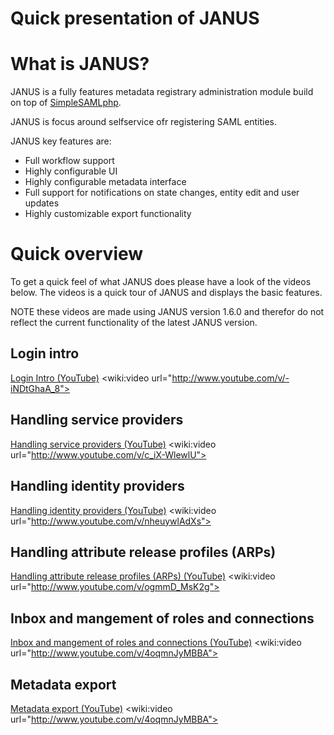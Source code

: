 # Quick presentation of JANUS

# What is JANUS?

JANUS is a fully features metadata registrary administration module build on top of [SimpleSAMLphp](http://code.google.com/p/simplesamlphp/).

JANUS is focus around selfservice ofr registering SAML entities.

JANUS key features are:
- Full workflow support
- Highly configurable UI
- Highly configurable metadata interface
- Full support for notifications on state changes, entity edit and user updates
- Highly customizable export functionality

# Quick overview

To get a quick feel of what JANUS does please have a look of the videos below. The videos is a quick tour of JANUS and displays the basic features.

NOTE these videos are made using JANUS version 1.6.0 and therefor do not reflect the current functionality of the latest  JANUS version.

## Login intro

[Login Intro (YouTube)](http://www.youtube.com/v/-iNDtGhaA_8)
<wiki:video url="http://www.youtube.com/v/-iNDtGhaA_8">

## Handling service providers

[Handling service providers (YouTube)](http://www.youtube.com/v/c_iX-WlewlU)
<wiki:video url="http://www.youtube.com/v/c_iX-WlewlU">

## Handling identity providers

[Handling identity providers (YouTube)](http://www.youtube.com/v/nheuywlAdXs)
<wiki:video url="http://www.youtube.com/v/nheuywlAdXs">

## Handling attribute release profiles (ARPs)

[Handling attribute release profiles (ARPs) (YouTube)](http://www.youtube.com/v/ogmmD_MsK2g)
<wiki:video url="http://www.youtube.com/v/ogmmD_MsK2g">

## Inbox and mangement of roles and connections

[Inbox and mangement of roles and connections (YouTube)](http://www.youtube.com/v/4oqmnJyMBBA)
<wiki:video url="http://www.youtube.com/v/4oqmnJyMBBA">

## Metadata export

[Metadata export (YouTube)](http://www.youtube.com/v/4oqmnJyMBBA)
<wiki:video url="http://www.youtube.com/v/4oqmnJyMBBA">